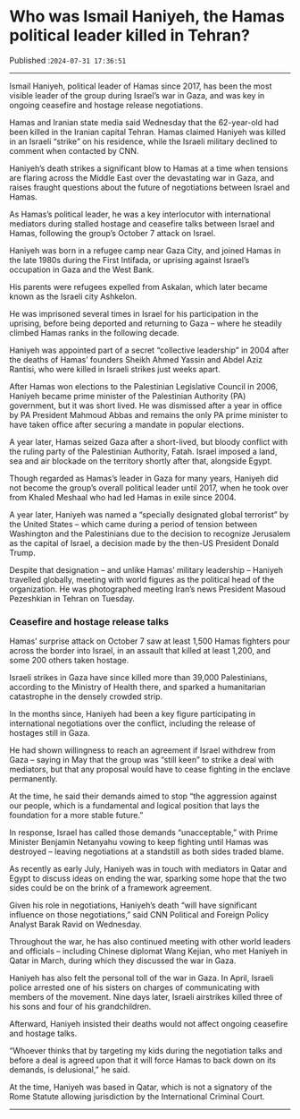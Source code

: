 # Who was Ismail Haniyeh, the Hamas political leader killed in Tehran?

Published :`2024-07-31 17:36:51`

---

Ismail Haniyeh, political leader of Hamas since 2017, has been the most visible leader of the group during Israel’s war in Gaza, and was key in ongoing ceasefire and hostage release negotiations.

Hamas and Iranian state media said Wednesday that the 62-year-old had been killed in the Iranian capital Tehran. Hamas claimed Haniyeh was killed in an Israeli “strike” on his residence, while the Israeli military declined to comment when contacted by CNN.

Haniyeh’s death strikes a significant blow to Hamas at a time when tensions are flaring across the Middle East over the devastating war in Gaza, and raises fraught questions about the future of negotiations between Israel and Hamas.

As Hamas’s political leader, he was a key interlocutor with international mediators during stalled hostage and ceasefire talks between Israel and Hamas, following the group’s October 7 attack on Israel.

Haniyeh was born in a refugee camp near Gaza City, and joined Hamas in the late 1980s during the First Intifada, or uprising against Israel’s occupation in Gaza and the West Bank.

His parents were refugees expelled from Askalan, which later became known as the Israeli city Ashkelon.

He was imprisoned several times in Israel for his participation in the uprising, before being deported and returning to Gaza – where he steadily climbed Hamas ranks in the following decade.

Haniyeh was appointed part of a secret “collective leadership” in 2004 after the deaths of Hamas’ founders Sheikh Ahmed Yassin and Abdel Aziz Rantisi, who were killed in Israeli strikes just weeks apart.

After Hamas won elections to the Palestinian Legislative Council in 2006, Haniyeh became prime minister of the Palestinian Authority (PA) government, but it was short lived. He was dismissed after a year in office by PA President Mahmoud Abbas and remains the only PA prime minister to have taken office after securing a mandate in popular elections.

A year later, Hamas seized Gaza after a short-lived, but bloody conflict with the ruling party of the Palestinian Authority, Fatah. Israel imposed a land, sea and air blockade on the territory shortly after that, alongside Egypt.

Though regarded as Hamas’s leader in Gaza for many years, Haniyeh did not become the group’s overall political leader until 2017, when he took over from Khaled Meshaal who had led Hamas in exile since 2004.

A year later, Haniyeh was named a “specially designated global terrorist” by the United States – which came during a period of tension between Washington and the Palestinians due to the decision to recognize Jerusalem as the capital of Israel, a decision made by the then-US President Donald Trump.

Despite that designation – and unlike Hamas’ military leadership – Haniyeh travelled globally, meeting with world figures as the political head of the organization. He was photographed meeting Iran’s news President Masoud Pezeshkian in Tehran on Tuesday.

### Ceasefire and hostage release talks

Hamas’ surprise attack on October 7 saw at least 1,500 Hamas fighters pour across the border into Israel, in an assault that killed at least 1,200, and some 200 others taken hostage.

Israeli strikes in Gaza have since killed more than 39,000 Palestinians, according to the Ministry of Health there, and sparked a humanitarian catastrophe in the densely crowded strip.

In the months since, Haniyeh had been a key figure participating in international negotiations over the conflict, including the release of hostages still in Gaza.

He had shown willingness to reach an agreement if Israel withdrew from Gaza – saying in May that the group was “still keen” to strike a deal with mediators, but that any proposal would have to cease fighting in the enclave permanently.

At the time, he said their demands aimed to stop “the aggression against our people, which is a fundamental and logical position that lays the foundation for a more stable future.”

In response, Israel has called those demands “unacceptable,” with Prime Minister Benjamin Netanyahu vowing to keep fighting until Hamas was destroyed – leaving negotiations at a standstill as both sides traded blame.

As recently as early July, Haniyeh was in touch with mediators in Qatar and Egypt to discuss ideas on ending the war, sparking some hope that the two sides could be on the brink of a framework agreement.

Given his role in negotiations, Haniyeh’s death “will have significant influence on those negotiations,” said CNN Political and Foreign Policy Analyst Barak Ravid on Wednesday.

Throughout the war, he has also continued meeting with other world leaders and officials – including Chinese diplomat Wang Kejian, who met Haniyeh in Qatar in March, during which they discussed the war in Gaza.

Haniyeh has also felt the personal toll of the war in Gaza. In April, Israeli police arrested one of his sisters on charges of communicating with members of the movement. Nine days later, Israeli airstrikes killed three of his sons and four of his grandchildren.

Afterward, Haniyeh insisted their deaths would not affect ongoing ceasefire and hostage talks.

“Whoever thinks that by targeting my kids during the negotiation talks and before a deal is agreed upon that it will force Hamas to back down on its demands, is delusional,” he said.

At the time, Haniyeh was based in Qatar, which is not a signatory of the Rome Statute allowing jurisdiction by the International Criminal Court.

---

